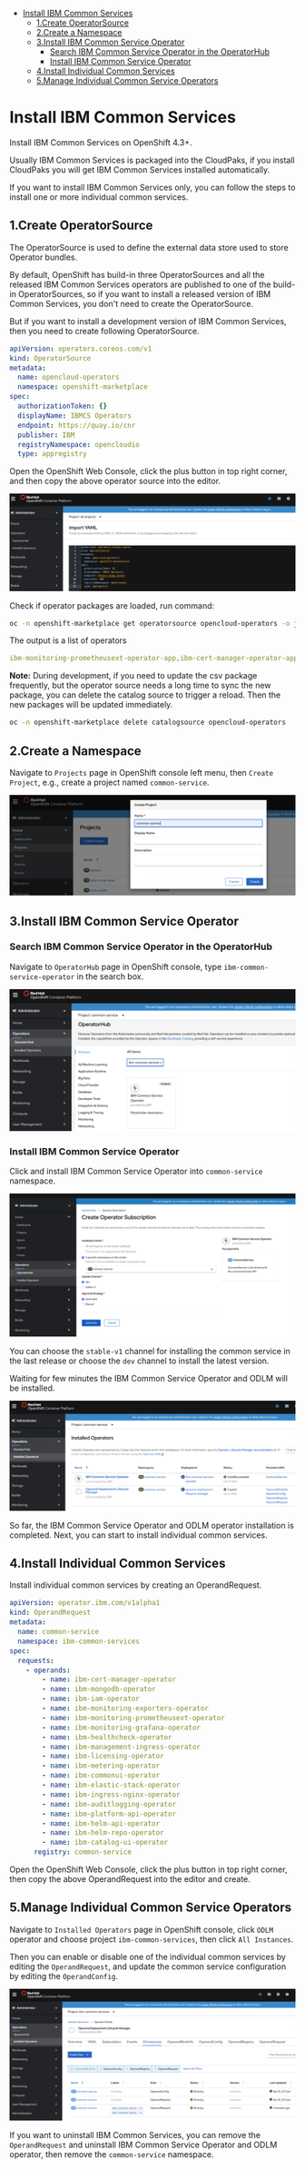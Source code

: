 - [Install IBM Common Services](#install-ibm-common-services)
  * [1.Create OperatorSource](#1create-operatorsource)
  * [2.Create a Namespace](#2create-a-namespace)
  * [3.Install IBM Common Service Operator](#3install-ibm-common-service-operator)
    + [Search IBM Common Service Operator in the OperatorHub](#search-ibm-common-service-operator-in-the-operatorhub)
    + [Install IBM Common Service Operator](#install-ibm-common-service-operator)
  * [4.Install Individual Common Services](#4install-individual-common-services)
  * [5.Manage Individual Common Service Operators](#5manage-individual-common-service-operators)


# Install IBM Common Services

Install IBM Common Services on OpenShift 4.3+.

Usually IBM Common Services is packaged into the CloudPaks, if you install CloudPaks you will get IBM Common Services installed automatically.

If you want to install IBM Common Services only, you can follow the steps to install one or more individual common services.


## 1.Create OperatorSource

The OperatorSource is used to define the external data store used to store Operator bundles.

By default, OpenShift has build-in three OperatorSources and all the released IBM Common Services operators are published to one of the build-in OperatorSources, so if you want to install a released version of IBM Common Services, you don't need to create the OperatorSource.

But if you want to install a development version of IBM Common Services, then you need to create following OperatorSource.

```yaml
apiVersion: operators.coreos.com/v1
kind: OperatorSource
metadata:
  name: opencloud-operators
  namespace: openshift-marketplace
spec:
  authorizationToken: {}
  displayName: IBMCS Operators
  endpoint: https://quay.io/cnr
  publisher: IBM
  registryNamespace: opencloudio
  type: appregistry
```

Open the OpenShift Web Console, click the plus button in top right corner, and then copy the above operator source into the editor.

![Create OperatorSource](./images/create-operator-source.png)

Check if operator packages are loaded, run command:

```bash
oc -n openshift-marketplace get operatorsource opencloud-operators -o jsonpath="{.status.packages}"
```

The output is a list of operators

```yaml
ibm-monitoring-prometheusext-operator-app,ibm-cert-manager-operator-app,ibm-commonui-operator-app,operand-deployment-lifecycle-manager-app...
```

**Note:** During development, if you need to update the csv package frequently, but the operator source needs a long time to sync the new package, you can delete the catalog source to trigger a reload. Then the new packages will be updated immediately.

```bash
oc -n openshift-marketplace delete catalogsource opencloud-operators
```


## 2.Create a Namespace

Navigate to `Projects` page in OpenShift console left menu, then `Create Project`, e.g., create a project named `common-service`.

![Create Project](./images/create-project.png)


## 3.Install IBM Common Service Operator

### Search IBM Common Service Operator in the OperatorHub

Navigate to `OperatorHub` page in OpenShift console, type `ibm-common-service-operator` in the search box.

![Search Operator](./images/search-operator.png)

### Install IBM Common Service Operator

Click and install IBM Common Service Operator into `common-service` namespace.

![Install Preview](./images/install-operator.png)

You can choose the `stable-v1` channel for installing the common service in the last release or choose the `dev` channel to install the latest version.

Waiting for few minutes the IBM Common Service Operator and ODLM will be installed.

![Installed Operators](./images/installed-operators.png)

So far, the IBM Common Service Operator and ODLM operator installation is completed. Next, you can start to install individual common services.

## 4.Install Individual Common Services

Install individual common services by creating an OperandRequest.

```yaml
apiVersion: operator.ibm.com/v1alpha1
kind: OperandRequest
metadata:
  name: common-service
  namespace: ibm-common-services
spec:
  requests:
    - operands:
        - name: ibm-cert-manager-operator
        - name: ibm-mongodb-operator
        - name: ibm-iam-operator
        - name: ibm-monitoring-exporters-operator
        - name: ibm-monitoring-prometheusext-operator
        - name: ibm-monitoring-grafana-operator
        - name: ibm-healthcheck-operator
        - name: ibm-management-ingress-operator
        - name: ibm-licensing-operator
        - name: ibm-metering-operator
        - name: ibm-commonui-operator
        - name: ibm-elastic-stack-operator
        - name: ibm-ingress-nginx-operator
        - name: ibm-auditlogging-operator
        - name: ibm-platform-api-operator
        - name: ibm-helm-api-operator
        - name: ibm-helm-repo-operator
        - name: ibm-catalog-ui-operator
      registry: common-service
```

Open the OpenShift Web Console, click the plus button in top right corner, then copy the above OperandRequest into the editor and create.


## 5.Manage Individual Common Service Operators

Navigate to `Installed Operators` page in OpenShift console, click `ODLM` operator and choose project `ibm-common-services`, then click `All Instances`.

Then you can enable or disable one of the individual common services by editing the `OperandRequest`, and update the common service configuration by editing the `OperandConfig`.

![Manage Operators](./images/manage-operators.png)

If you want to uninstall IBM Common Services, you can remove the `OperandRequest` and uninstall IBM Common Service Operator and ODLM operator, then remove the `common-service` namespace.
